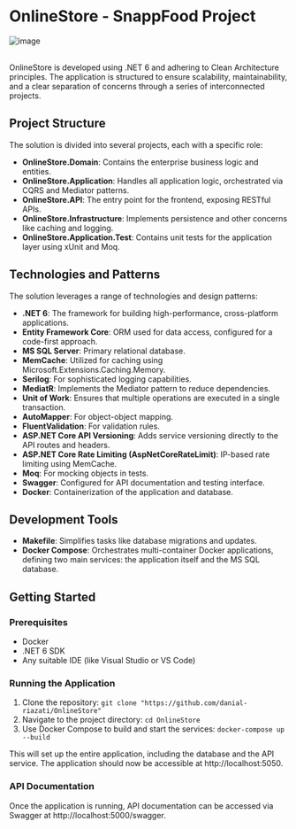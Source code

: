 # OnlineStore - SnappFood Project 


![image](https://github.com/danial-riazati/OnlineStore/assets/58943927/a6df5414-cdae-4cdf-bbc2-5ee93f064766)
<br/>
<br/>


OnlineStore is developed using .NET 6 and adhering to Clean Architecture principles. The application is structured to ensure scalability, maintainability, and a clear separation of concerns through a series of interconnected projects.

## Project Structure

The solution is divided into several projects, each with a specific role:

- **OnlineStore.Domain**: Contains the enterprise business logic and entities.
- **OnlineStore.Application**: Handles all application logic, orchestrated via CQRS and Mediator patterns.
- **OnlineStore.API**: The entry point for the frontend, exposing RESTful APIs.
- **OnlineStore.Infrastructure**: Implements persistence and other concerns like caching and logging.
- **OnlineStore.Application.Test**: Contains unit tests for the application layer using xUnit and Moq.

## Technologies and Patterns

The solution leverages a range of technologies and design patterns:

- **.NET 6**: The framework for building high-performance, cross-platform applications.
- **Entity Framework Core**: ORM used for data access, configured for a code-first approach.
- **MS SQL Server**: Primary relational database.
- **MemCache**: Utilized for caching using Microsoft.Extensions.Caching.Memory.
- **Serilog**: For sophisticated logging capabilities.
- **MediatR**: Implements the Mediator pattern to reduce dependencies.
- **Unit of Work**: Ensures that multiple operations are executed in a single transaction.
- **AutoMapper**: For object-object mapping.
- **FluentValidation**: For validation rules.
- **ASP.NET Core API Versioning**: Adds service versioning directly to the API routes and headers.
- **ASP.NET Core Rate Limiting (AspNetCoreRateLimit)**: IP-based rate limiting using MemCache.
- **Moq**: For mocking objects in tests.
- **Swagger**: Configured for API documentation and testing interface.
- **Docker**: Containerization of the application and database.

## Development Tools

- **Makefile**: Simplifies tasks like database migrations and updates.
- **Docker Compose**: Orchestrates multi-container Docker applications, defining two main services: the application itself and the MS SQL database.

## Getting Started

### Prerequisites

- Docker
- .NET 6 SDK
- Any suitable IDE (like Visual Studio or VS Code)

### Running the Application

1. Clone the repository:
``` git clone "https://github.com/danial-riazati/OnlineStore" ```
2. Navigate to the project directory:
``` cd OnlineStore ```
3. Use Docker Compose to build and start the services:
``` docker-compose up --build ```

This will set up the entire application, including the database and the API service. The application should now be accessible at http://localhost:5050.

### API Documentation
Once the application is running, API documentation can be accessed via Swagger at http://localhost:5000/swagger.





